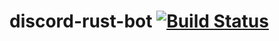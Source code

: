 # discord-rust-bot [![Build Status](https://travis-ci.com/AlecGoncharow/discord-rust-bot.svg?branch=master)](https://travis-ci.com/AlecGoncharow/discord-rust-bot)
